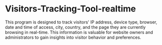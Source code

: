 # Visitors-Tracking-Tool-realtime
This program is designed to track visitors' IP address, device type, browser, date and time of access, city, country, and the page they are currently browsing in real-time. This information is valuable for website owners and administrators to gain insights into visitor behavior and preferences.
